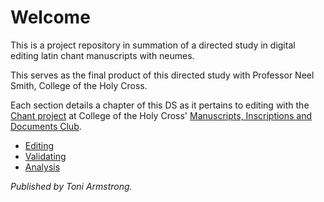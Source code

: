 # Welcome

This is a project repository in summation of a directed study in digital editing latin chant manuscripts with neumes.

This serves as the final product of this directed study with Professor Neel Smith, College of the Holy Cross.

Each section details a chapter of this DS as it pertains to editing with the [Chant project](https://github.com/hcmid/chant) at College of the Holy Cross' [Manuscripts, Inscriptions and Documents Club](http://hcmid.github.io/).  
* [Editing](https://toarmstrong.github.io/chants-tutorial18/editing.html)
* [Validating](https://toarmstrong.github.io/chants-tutorial18/validating.html)
* [Analysis](https://toarmstrong.github.io/chants-tutorial18/analysis.html)

_Published by Toni Armstrong._
